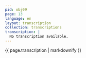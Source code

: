 ```yaml
---
pid: obj09
page: 13
language: en
layout: transcription
collection: transcriptions
transcription: |
  No transcription available.
---
```


{{ page.transcription | markdownify }}
